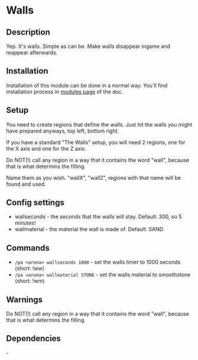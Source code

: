 # Walls

## Description

Yep. It's walls. Simple as can be. Make walls disappear ingame and reappear afterwards.

## Installation

Installation of this module can be done in a normal way. You'll find installation process in [modules page](../modules.md#installing-modules) of the doc.

## Setup

You need to create regions that define the walls. Just hit the walls you might have prepared anyways, top left, bottom right. 

If you have a standard "The Walls" setup, you will need 2 regions, one for the X axis and one for the Z axis. 

Do NOT(!) call any region in a way that it contains the word "wall", because that is what determins the filling. 

Name them as you wish. "wallX", "wall2", regions with that name will be found and used.

## Config settings

- wallseconds \- the seconds that the walls will stay. Default: 300, so 5 minutes!
- wallmaterial \- the material the wall is made of. Default: SAND 

## Commands

- `/pa <arena> wallseconds 1000` \- set the walls timer to 1000 seconds (short: !ww)
- `/pa <arena> wallmaterial STONE` \- set the walls material to smoothstone (short: !wm)

## Warnings

Do NOT(!) call any region in a way that it contains the word "wall", because that is what determins the filling.

## Dependencies

\-
